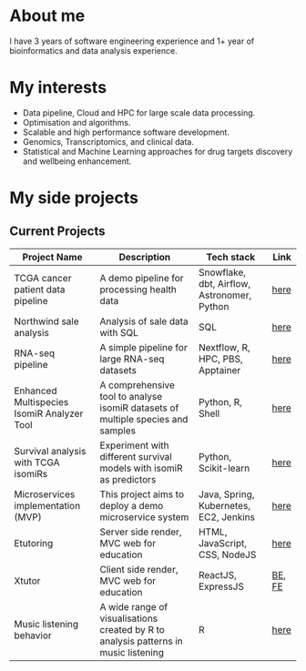 <!--
**EmmaNguyen0410/EmmaNguyen0410** is a ✨ _special_ ✨ repository because its `README.md` (this file) appears on your GitHub profile.

Here are some ideas to get you started:

- 🔭 I’m currently working on ...
- 🌱 I’m currently learning ...
- 👯 I’m looking to collaborate on ...
- 🤔 I’m looking for help with ...
- 💬 Ask me about ...
- 📫 How to reach me: ...
- 😄 Pronouns: ...
- ⚡ Fun fact: ...
-->
# About me 
I have 3 years of software engineering experience and 1+ year of bioinformatics and data analysis experience. 

# My interests
- Data pipeline, Cloud and HPC for large scale data processing.
- Optimisation and algorithms.
- Scalable and high performance software development.
- Genomics, Transcriptomics, and clinical data. 
- Statistical and Machine Learning approaches for drug targets discovery and wellbeing enhancement. 

# My side projects 

## Current Projects 

| Project Name | Description | Tech stack | Link | 
| ----------- | ----------- | ----------- | ----------- |
| TCGA cancer patient data pipeline | A demo pipeline for processing health data | Snowflake, dbt, Airflow, Astronomer, Python | [here](https://github.com/EmmaNguyen0410/tcga_elt_pipeline) |
| Northwind sale analysis | Analysis of sale data with SQL | SQL | [here](https://github.com/EmmaNguyen0410/Northwind-sale-analysis) |
| RNA-seq pipeline | A simple pipeline for large RNA-seq datasets | Nextflow, R, HPC, PBS, Apptainer | [here](https://github.com/EmmaNguyen0410/rna-seq-analysis) |
| Enhanced Multispecies IsomiR Analyzer Tool | A comprehensive tool to analyse isomiR datasets of multiple species and samples | Python, R, Shell | [here](https://github.com/daysay24/E.M.M.A-Enhanced-Multispecies-IsomiR-Analyzer-Tool)
| Survival analysis with TCGA isomiRs | Experiment with different survival models with isomiR as predictors | Python, Scikit-learn | [here](https://github.com/EmmaNguyen0410/isomiR-survival-analysis) |
| Microservices implementation (MVP) | This project aims to deploy a demo microservice system | Java, Spring, Kubernetes, EC2, Jenkins | [here](https://github.com/stars/EmmaNguyen0410/lists/microservices-backend) |
| Etutoring | Server side render, MVC web for education | HTML, JavaScript, CSS, NodeJS | [here](https://github.com/EmmaNguyen0410/Etutor) |
| Xtutor | Client side render, MVC web for education | ReactJS, ExpressJS | [BE](https://github.com/EmmaNguyen0410/Xtutor-be), [FE](https://github.com/EmmaNguyen0410/Xtutor-fe) |
| Music listening behavior | A wide range of visualisations created by R to analysis patterns in music listening| R | [here](https://github.com/EmmaNguyen0410/music-analysis) |



